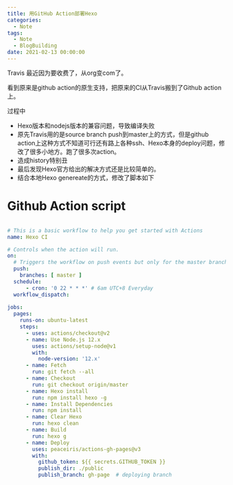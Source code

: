 ```yaml
---
title: 用GitHub Action部署Hexo
categories:
  - Note
tags:
  - Note
  - BlogBuilding
date: 2021-02-13 00:00:00
---
```


Travis 最近因为要收费了，从org变com了。

看到原来是github action的原生支持，把原来的CI从Travis搬到了Github action上。

过程中

* Hexo版本和nodejs版本的兼容问题，导致编译失败
* 原先Travis用的是source branch push到master上的方式，但是github action上这种方式不知道可行还有路上各种ssh、Hexo本身的deploy问题，修改了很多小地方。跑了很多次action。
* 造成history特别丑
* 最后发现Hexo官方给出的解决方式还是比较简单的。
* 结合本地Hexo genereate的方式，修改了脚本如下

# Github Action script 

``` yaml

# This is a basic workflow to help you get started with Actions
name: Hexo CI

# Controls when the action will run. 
on:
  # Triggers the workflow on push events but only for the master branch
  push:
    branches: [ master ]
  schedule:
      - cron: '0 22 * * *' # 6am UTC+8 Everyday
  workflow_dispatch:
  
jobs:
  pages:
    runs-on: ubuntu-latest
    steps:
      - uses: actions/checkout@v2
      - name: Use Node.js 12.x
        uses: actions/setup-node@v1
        with:
          node-version: '12.x'
      - name: Fetch
        run: git fetch --all
      - name: Checkout
        run: git checkout origin/master
      - name: Hexo install
        run: npm install hexo -g
      - name: Install Dependencies
        run: npm install
      - name: Clear Hexo
        run: hexo clean
      - name: Build
        run: hexo g
      - name: Deploy
        uses: peaceiris/actions-gh-pages@v3
        with:
          github_token: ${{ secrets.GITHUB_TOKEN }}
          publish_dir: ./public
          publish_branch: gh-page  # deploying branch

```
